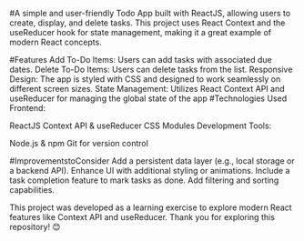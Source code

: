 #A simple and user-friendly Todo App built with ReactJS, allowing users to create, display, and delete tasks. This project uses React Context and the useReducer hook for state management, making it a great example of modern React concepts.

#Features
Add To-Do Items: Users can add tasks with associated due dates.
Delete To-Do Items: Users can delete tasks from the list.
Responsive Design: The app is styled with CSS and designed to work seamlessly on different screen sizes.
State Management: Utilizes React Context API and useReducer for managing the global state of the app
#Technologies Used
Frontend:

ReactJS
Context API & useReducer
CSS Modules
Development Tools:

Node.js & npm
Git for version control


#ImprovementstoConsider
Add a persistent data layer (e.g., local storage or a backend API).
Enhance UI with additional styling or animations.
Include a task completion feature to mark tasks as done.
Add filtering and sorting capabilities.

This project was developed as a learning exercise to explore modern React features like Context API and useReducer. Thank you for exploring this repository! 😊







